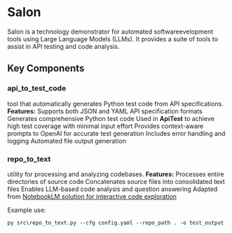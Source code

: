 # Salon

Salon is a technology demonstrator for automated softwareevelopment tools using Large Language Models (LLMs). It provides a suite of tools to assist in API testing and code analysis.
## Key Components

### api_to_test_code
 tool that automatically generates Python test code from API specifications.
**Features:**
 Supports both JSON and YAML API specification formats
 Generates comprehensive Python test code
 Used in **ApiTest** to achieve high test coverage with minimal input effort
 Provides context-aware prompts to OpenAI for accurate test generation
 Includes error handling and logging
 Automated file output generation

### repo_to_text
 utility for processing and analyzing codebases.
**Features:**
 Processes entire directories of source code
 Concatenates source files into consolidated text files
 Enables LLM-based code analysis and question answering
 Adapted from [NotebookLM solution for interactive code exploration](https://jmlbeaujour.medium.com/introducing-notebooklm-as-a-solution-for-interactive-code-exploration-704a44e690a6)

Example use:
```
py src\repo_to_text.py --cfg config.yaml --repo_path . -o test_output
```

